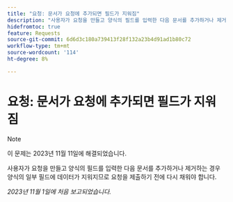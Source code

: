 ```yaml
---
title: "요청: 문서가 요청에 추가되면 필드가 지워짐"
description: "사용자가 요청을 만들고 양식의 필드를 입력한 다음 문서를 추가하거나 제거하는 경우 양식의 일부 필드에 데이터가 지워지므로 요청을 제출하기 전에 다시 채워야 합니다."
hidefromtoc: true
feature: Requests
source-git-commit: 6d6d3c180a739413f28f132a23b4d91ad1b80c72
workflow-type: tm+mt
source-wordcount: '114'
ht-degree: 8%

---
```



# 요청: 문서가 요청에 추가되면 필드가 지워짐

>[!NOTE]
>
>이 문제는 2023년 11월 11일에 해결되었습니다.

사용자가 요청을 만들고 양식의 필드를 입력한 다음 문서를 추가하거나 제거하는 경우 양식의 일부 필드에 데이터가 지워지므로 요청을 제출하기 전에 다시 채워야 합니다.

_2023년 11월 1일에 처음 보고되었습니다._
